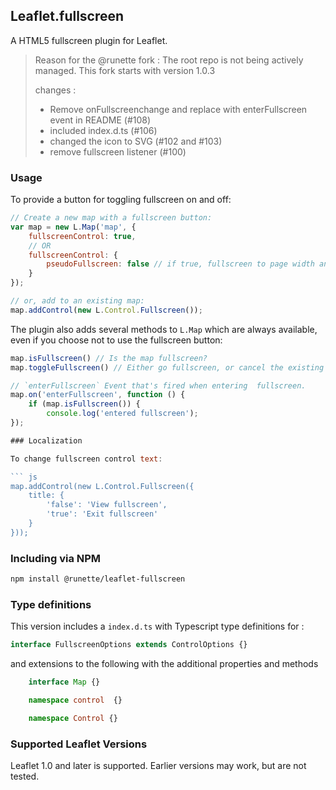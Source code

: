 ## Leaflet.fullscreen
A HTML5 fullscreen plugin for Leaflet.

> Reason for the @runette fork : The root repo is not being actively  managed. This fork starts with version 1.0.3
>
> changes :
>
>* Remove onFullscreenchange and replace with enterFullscreen event in README (#108)
>* included index.d.ts (#106)
>* changed the icon to SVG (#102 and #103)
>* remove fullscreen listener (#100)
>


### Usage

To provide a button for toggling fullscreen on and off:

``` js
// Create a new map with a fullscreen button:
var map = new L.Map('map', {
    fullscreenControl: true,
    // OR
    fullscreenControl: {
        pseudoFullscreen: false // if true, fullscreen to page width and height
    }
});

// or, add to an existing map:
map.addControl(new L.Control.Fullscreen());
```

The plugin also adds several methods to `L.Map` which are always available, even if you choose not to use the fullscreen button:

``` js
map.isFullscreen() // Is the map fullscreen?
map.toggleFullscreen() // Either go fullscreen, or cancel the existing fullscreen.

// `enterFullscreen` Event that's fired when entering  fullscreen.
map.on('enterFullscreen', function () {
    if (map.isFullscreen()) {
        console.log('entered fullscreen');
});

### Localization

To change fullscreen control text:

``` js
map.addControl(new L.Control.Fullscreen({
    title: {
        'false': 'View fullscreen',
        'true': 'Exit fullscreen'
    }
}));
```

### Including via NPM

```sh
npm install @runette/leaflet-fullscreen
```

### Type definitions

This version includes a `index.d.ts` with Typescript type definitions for :

```typescript
interface FullscreenOptions extends ControlOptions {}
```
and extensions to the following with the additional properties and methods
```typescript
    interface Map {}

    namespace control  {}

    namespace Control {}
```



### Supported Leaflet Versions

Leaflet 1.0 and later is supported. Earlier versions may work, but are not tested.
